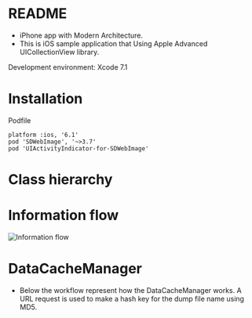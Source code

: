 # README #

- iPhone app with Modern Architecture.
- This is iOS sample application that Using Apple Advanced UICollectionView library.

Development environment: 
Xcode 7.1

# Installation

Podfile

    platform :ios, '6.1'
    pod 'SDWebImage', '~>3.7'
    pod 'UIActivityIndicator-for-SDWebImage'

# Class hierarchy

# Information flow
![Information flow](https://raw.github.com/4dot/ShowMeTheMovie/master/doc/program/ShowMeTheMovie_information_flow.png)

# DataCacheManager

- Below the workflow represent how the DataCacheManager works. A URL request is used to make a hash key for the dump file name using MD5. 
